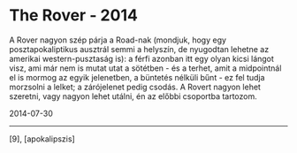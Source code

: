 # The Rover - 2014

A Rover nagyon szép párja a Road-nak (mondjuk, hogy egy posztapokaliptikus ausztrál semmi a helyszín, de nyugodtan lehetne az amerikai western-pusztaság is): a férfi azonban itt egy olyan kicsi lángot visz, ami már nem is mutat utat a sötétben - és a terhet, amit a midpointnál el is mormog az egyik jelenetben, a büntetés nélküli bűnt - ez fel tudja morzsolni a lelket; a zárójelenet pedig csodás. A Rovert nagyon lehet szeretni, vagy nagyon lehet utálni, én az előbbi csoportba tartozom.

2014-07-30 

----

[9], [apokalipszis]
